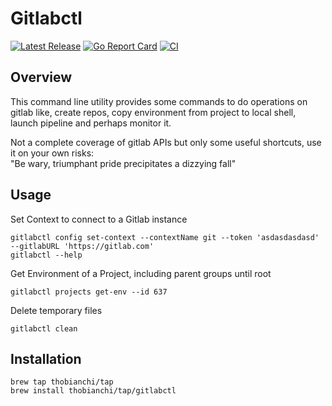 # Gitlabctl

[![Latest Release](https://img.shields.io/github/release/thobianchi/gitlabctl.svg?style=flat-square)](https://github.com/thobianchi/gitlabctl/releases/latest)
[![Go Report Card](https://goreportcard.com/badge/github.com/thobianchi/gitlabctl)](https://goreportcard.com/report/github.com/thobianchi/gitlabctl)
[![CI](https://github.com/thobianchi/gitlabctl/workflows/goreleaser/badge.svg)](https://github.com/thobianchi/gitlabctl/actions?query=workflow%3Agoreleaser)

## Overview

This command line utility provides some commands to do operations on gitlab like, create repos, copy environment from project to local shell, launch pipeline and perhaps monitor it.

Not a complete coverage of gitlab APIs but only some useful shortcuts, use it on your own risks:   
"Be wary, triumphant pride precipitates a dizzying fall"

## Usage

Set Context to connect to a Gitlab instance

```
gitlabctl config set-context --contextName git --token 'asdasdasdasd' --gitlabURL 'https://gitlab.com'
gitlabctl --help
```

Get Environment of a Project, including parent groups until root

```
gitlabctl projects get-env --id 637
```

Delete temporary files

```
gitlabctl clean
```

## Installation

```
brew tap thobianchi/tap
brew install thobianchi/tap/gitlabctl
```
